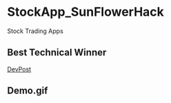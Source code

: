 # StockApp_SunFlowerHack
Stock Trading Apps

## Best Technical Winner
[DevPost](https://devpost.com/software/to-the-moon-5afmex)

## Demo.gif

